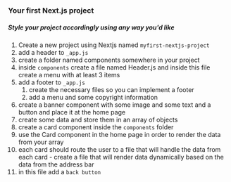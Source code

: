 ### Your first Next.js project

##### Style your project accordingly using any way you'd like

1. Create a new project using Nextjs named `myfirst-nextjs-project`
2. add a header to `_app.js`
3. create a folder named components somewhere in your project
4. inside `components` create a file named Header.js and inside this file create a menu with at least 3 items 
5. add a footer to `_app.js`
   1. create the necessary files so you can implement a footer
   2. add a menu and some copyright information
6. create a banner component with some image and some text and a button and place it at the home page
7. create some data and store them in an array of objects
8. create a card component inside the `components` folder
9. use the Card component in the home page in order to render the data from your array
10. each card should route the user to a file that will handle the data from each card - create a file that will render data dynamically based on the data from the address bar
11. in this file add a `back button`
